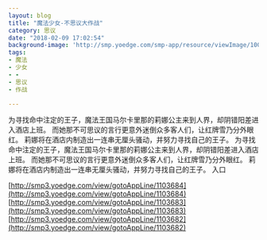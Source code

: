 ```yaml
---
layout: blog
title: "魔法少女-不思议大作战"
category: 思议
date: "2018-02-09 17:02:54"
background-image: 'http://smp.yoedge.com/smp-app/resource/viewImage/1003511appline.png'
tags:
- 魔法
- 少女
- -
- 思议
- 作战

---
```

为寻找命中注定的王子，魔法王国马尔卡里那的莉娜公主来到人界，却阴错阳差进入酒店上班。 而她那不可思议的言行更意外迷倒众多客人们，让红牌雪乃分外眼红。 莉娜将在酒店内制造出一连串无厘头骚动，并努力寻找自己的王子。
为寻找命中注定的王子，魔法王国马尔卡里那的莉娜公主来到人界，却阴错阳差进入酒店上班。 而她那不可思议的言行更意外迷倒众多客人们，让红牌雪乃分外眼红。 莉娜将在酒店内制造出一连串无厘头骚动，并努力寻找自己的王子。
入口

[http://smp3.yoedge.com/view/gotoAppLine/1103684](http://smp3.yoedge.com/view/gotoAppLine/1103684)
[http://smp3.yoedge.com/view/gotoAppLine/1103683](http://smp3.yoedge.com/view/gotoAppLine/1103683)
[http://smp3.yoedge.com/view/gotoAppLine/1103682](http://smp3.yoedge.com/view/gotoAppLine/1103682)

        
